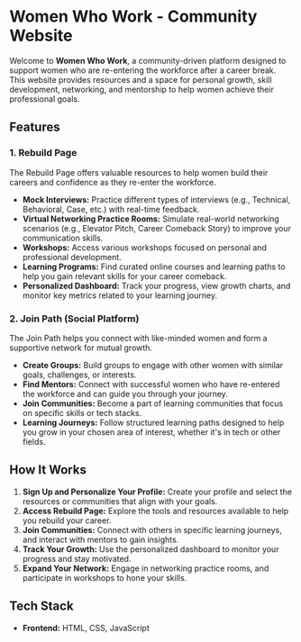 # Women Who Work - Community Website

Welcome to **Women Who Work**, a community-driven platform designed to support women who are re-entering the workforce after a career break. This website provides resources and a space for personal growth, skill development, networking, and mentorship to help women achieve their professional goals.

## Features

### 1. **Rebuild Page**
The Rebuild Page offers valuable resources to help women build their careers and confidence as they re-enter the workforce.

- **Mock Interviews:** Practice different types of interviews (e.g., Technical, Behavioral, Case, etc.) with real-time feedback.
- **Virtual Networking Practice Rooms:** Simulate real-world networking scenarios (e.g., Elevator Pitch, Career Comeback Story) to improve your communication skills.
- **Workshops:** Access various workshops focused on personal and professional development.
- **Learning Programs:** Find curated online courses and learning paths to help you gain relevant skills for your career comeback.
- **Personalized Dashboard:** Track your progress, view growth charts, and monitor key metrics related to your learning journey.

### 2. **Join Path (Social Platform)**
The Join Path helps you connect with like-minded women and form a supportive network for mutual growth.

- **Create Groups:** Build groups to engage with other women with similar goals, challenges, or interests.
- **Find Mentors:** Connect with successful women who have re-entered the workforce and can guide you through your journey.
- **Join Communities:** Become a part of learning communities that focus on specific skills or tech stacks.
- **Learning Journeys:** Follow structured learning paths designed to help you grow in your chosen area of interest, whether it's in tech or other fields.

## How It Works

1. **Sign Up and Personalize Your Profile:** Create your profile and select the resources or communities that align with your goals.
2. **Access Rebuild Page:** Explore the tools and resources available to help you rebuild your career.
3. **Join Communities:** Connect with others in specific learning journeys, and interact with mentors to gain insights.
4. **Track Your Growth:** Use the personalized dashboard to monitor your progress and stay motivated.
5. **Expand Your Network:** Engage in networking practice rooms, and participate in workshops to hone your skills.

## Tech Stack

- **Frontend:** HTML, CSS, JavaScript 

